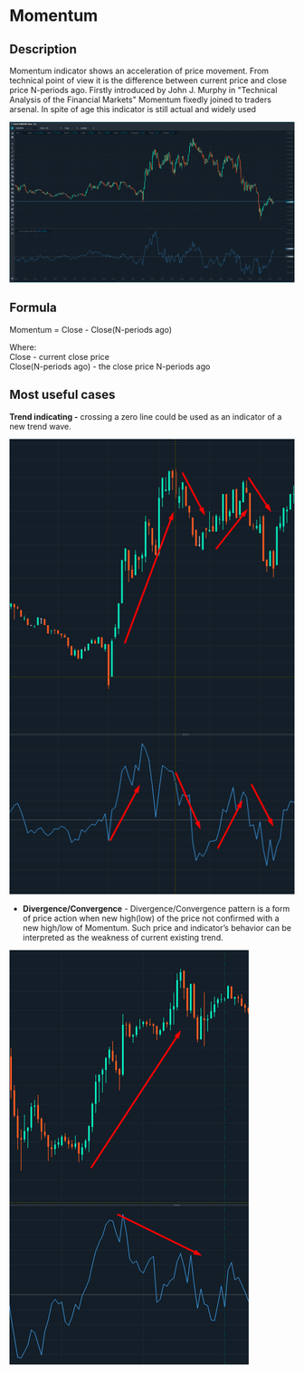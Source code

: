 # Momentum

## Description

 Momentum indicator shows an acceleration of price movement. From technical point of view it is the difference between current price and close price N-periods ago. Firstly introduced by John J. Murphy in "Technical Analysis of the Financial Markets" Momentum fixedly joined to traders arsenal. In spite of age this indicator is still actual and widely used

![](../../../../.gitbook/assets/image%20%286%29.png)

## Formula

Momentum = Close - Close\(N-periods ago\)

Where:  
Close - current close price  
Close\(N-periods ago\) - the close price N-periods ago

## Most useful cases

**Trend indicating -** crossing a zero line could be used as an indicator of a new trend wave.

![](../../../../.gitbook/assets/image%20%2814%29.png)

* **Divergence/Convergence** - Divergence/Convergence pattern is a form of price action when new high\(low\) of the price not confirmed with a new high/low of  Momentum. Such price and indicator’s behavior can be interpreted as the weakness of current existing trend.

![](../../../../.gitbook/assets/image%20%2823%29.png)

